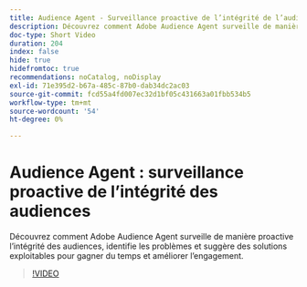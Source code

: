 ```yaml
---
title: Audience Agent - Surveillance proactive de l’intégrité de l’audience
description: Découvrez comment Adobe Audience Agent surveille de manière proactive l’intégrité des audiences, identifie les problèmes et suggère des solutions exploitables pour gagner du temps et améliorer l’engagement.
doc-type: Short Video
duration: 204
index: false
hide: true
hidefromtoc: true
recommendations: noCatalog, noDisplay
exl-id: 71e395d2-b67a-485c-87b0-dab34dc2ac03
source-git-commit: fcd55a4fd007ec32d1bf05c431663a01fbb534b5
workflow-type: tm+mt
source-wordcount: '54'
ht-degree: 0%

---
```


# Audience Agent : surveillance proactive de l’intégrité des audiences

Découvrez comment Adobe Audience Agent surveille de manière proactive l’intégrité des audiences, identifie les problèmes et suggère des solutions exploitables pour gagner du temps et améliorer l’engagement.

<!-- 62_S653_3442539_203_audience-agent-proactive-audience-health-monitoring -->
>[!VIDEO](https://video.tv.adobe.com/v/3458303/?learn=on&enablevpops=true)
